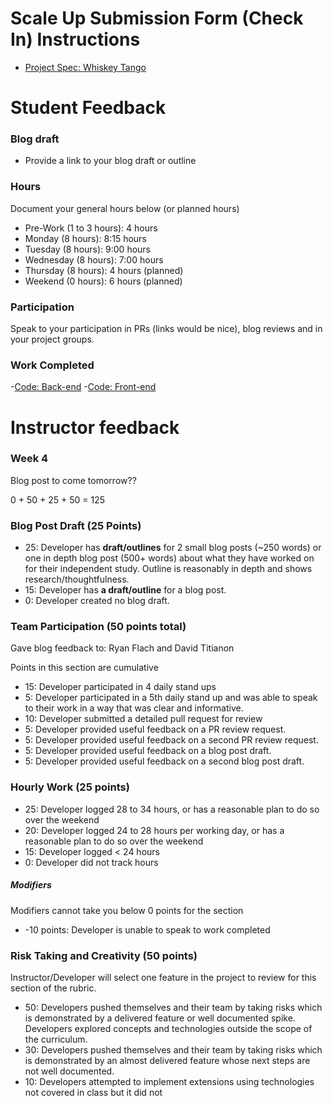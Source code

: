 # Scale Up Submission Form (Check In) Instructions

- [Project Spec: Whiskey Tango](https://github.com/turingschool/lesson_plans/blob/master/ruby_04-apis_and_scalability/independent_study_project.markdown)


# Student Feedback

### Blog draft

- Provide a link to your blog draft or outline

### Hours

Document your general hours below (or planned hours)

- Pre-Work (1 to 3 hours): 4 hours
- Monday (8 hours): 8:15 hours
- Tuesday (8 hours): 9:00 hours
- Wednesday (8 hours): 7:00 hours
- Thursday (8 hours): 4 hours (planned)
- Weekend (0 hours): 6 hours (planned)

### Participation

Speak to your participation in PRs (links would be nice), blog reviews and in your project groups.

### Work Completed

-[Code: Back-end](https://github.com/roscalabrin/climbing-sensei)
-[Code: Front-end](https://github.com/roscalabrin/climbing-sensei-API)

# Instructor feedback

### Week 4

Blog post to come tomorrow??

0 + 50 + 25 + 50 = 125

### Blog Post Draft (25 Points)  

* 25: Developer has **draft/outlines** for 2 small blog posts (~250 words) or one in depth blog post (500+ words) about what they have worked on for their independent study. Outline is reasonably in depth and shows research/thoughtfulness.
* 15: Developer has **a draft/outline** for a blog post.
* 0: Developer created no blog draft.

### Team Participation (50 points total)

Gave blog feedback to: Ryan Flach and David Titianon


Points in this section are cumulative

* 15: Developer participated in 4 daily stand ups
* 5: Developer participated in a 5th daily stand up and was able to speak to their work in a way that was clear and informative.
* 10: Developer submitted a detailed pull request for review
* 5: Developer provided useful feedback on a PR review request.
* 5: Developer provided useful feedback on a second PR review request.
* 5: Developer provided useful feedback on a blog post draft.
* 5: Developer provided useful feedback on a second blog post draft.

### Hourly Work (25 points)

* 25: Developer logged 28 to 34 hours, or has a reasonable plan to do so over the weekend
* 20: Developer logged 24 to 28 hours per working day, or has a reasonable plan to do so over the weekend
* 15: Developer logged < 24 hours
* 0: Developer did not track hours

##### Modifiers

Modifiers cannot take you below 0 points for the section

* -10 points: Developer is unable to speak to work completed


### Risk Taking and Creativity (50 points)

Instructor/Developer will select one feature in the project to review for this section of the rubric.

* 50: Developers pushed themselves and their team by taking risks which is demonstrated by a delivered feature or well documented spike. Developers explored concepts and technologies outside the scope of the curriculum.
* 30: Developers pushed themselves and their team by taking risks which is demonstrated by an almost delivered feature whose next steps are not well documented.
* 10: Developers attempted to implement extensions using technologies not covered in class but it did not 
